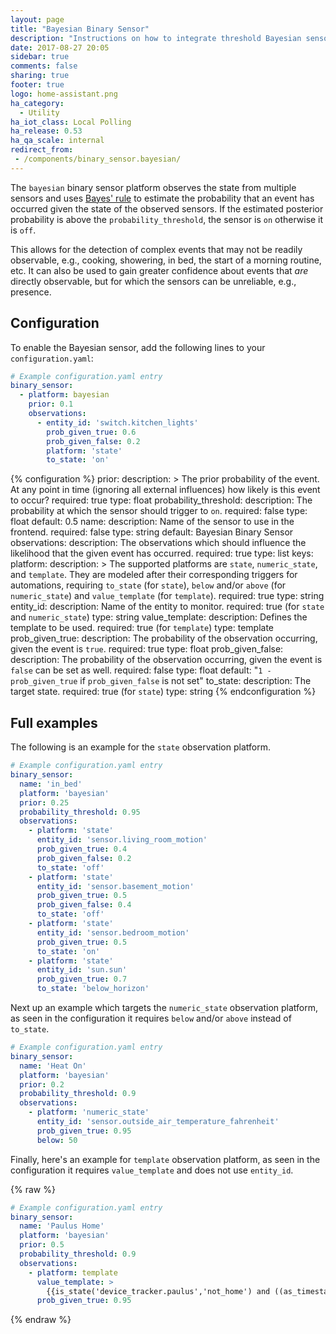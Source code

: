 ```yaml
---
layout: page
title: "Bayesian Binary Sensor"
description: "Instructions on how to integrate threshold Bayesian sensors into Home Assistant."
date: 2017-08-27 20:05
sidebar: true
comments: false
sharing: true
footer: true
logo: home-assistant.png
ha_category:
  - Utility
ha_iot_class: Local Polling
ha_release: 0.53
ha_qa_scale: internal
redirect_from:
 - /components/binary_sensor.bayesian/
---
```


The `bayesian` binary sensor platform observes the state from multiple sensors and uses [Bayes' rule](https://en.wikipedia.org/wiki/Bayes%27_theorem) to estimate the probability that an event has occurred given the state of the observed sensors. If the estimated posterior probability is above the `probability_threshold`, the sensor is `on` otherwise it is `off`.

This allows for the detection of complex events that may not be readily observable, e.g., cooking, showering, in bed, the start of a morning routine, etc. It can also be used to gain greater confidence about events that _are_ directly observable, but for which the sensors can be unreliable, e.g., presence.

## Configuration

To enable the Bayesian sensor, add the following lines to your `configuration.yaml`:

```yaml
# Example configuration.yaml entry
binary_sensor:
  - platform: bayesian
    prior: 0.1
    observations:
      - entity_id: 'switch.kitchen_lights'
        prob_given_true: 0.6
        prob_given_false: 0.2
        platform: 'state'
        to_state: 'on'
```

{% configuration %}
prior:
  description: >
    The prior probability of the event. At any point in time
    (ignoring all external influences) how likely is this event to occur?
  required: true
  type: float
probability_threshold:
  description: The probability at which the sensor should trigger to `on`.
  required: false
  type: float
  default: 0.5
name:
  description: Name of the sensor to use in the frontend.
  required: false
  type: string
  default: Bayesian Binary Sensor
observations:
  description: The observations which should influence the likelihood that the given event has occurred.
  required: true
  type: list
  keys:
    platform:
      description: >
        The supported platforms are `state`, `numeric_state`, and `template`.
        They are modeled after their corresponding triggers for automations,
        requiring `to_state` (for `state`), `below` and/or `above` (for `numeric_state`) and `value_template` (for `template`).
      required: true
      type: string
    entity_id:
      description: Name of the entity to monitor.
      required: true (for `state` and `numeric_state`)
      type: string
    value_template:
      description: Defines the template to be used.
      required: true (for `template`)
      type: template
    prob_given_true:
      description: The probability of the observation occurring, given the event is `true`.
      required: true
      type: float
    prob_given_false:
      description: The probability of the observation occurring, given the event is `false` can be set as well.
      required: false
      type: float
      default: "`1 - prob_given_true` if `prob_given_false` is not set"
    to_state:
      description: The target state.
      required: true (for `state`)
      type: string
{% endconfiguration %}

## Full examples

The following is an example for the `state` observation platform.

```yaml
# Example configuration.yaml entry
binary_sensor:
  name: 'in_bed'
  platform: 'bayesian'
  prior: 0.25
  probability_threshold: 0.95
  observations:
    - platform: 'state'
      entity_id: 'sensor.living_room_motion'
      prob_given_true: 0.4
      prob_given_false: 0.2
      to_state: 'off'
    - platform: 'state'
      entity_id: 'sensor.basement_motion'
      prob_given_true: 0.5
      prob_given_false: 0.4
      to_state: 'off'
    - platform: 'state'
      entity_id: 'sensor.bedroom_motion'
      prob_given_true: 0.5
      to_state: 'on'
    - platform: 'state'
      entity_id: 'sun.sun'
      prob_given_true: 0.7
      to_state: 'below_horizon'
```

Next up an example which targets the `numeric_state` observation platform,
as seen in the configuration it requires `below` and/or `above` instead of `to_state`.

```yaml
# Example configuration.yaml entry
binary_sensor:
  name: 'Heat On'
  platform: 'bayesian'
  prior: 0.2
  probability_threshold: 0.9
  observations:
    - platform: 'numeric_state'
      entity_id: 'sensor.outside_air_temperature_fahrenheit'
      prob_given_true: 0.95
      below: 50
```

Finally, here's an example for `template` observation platform,
as seen in the configuration it requires `value_template` and does not use `entity_id`.

{% raw %}
```yaml
# Example configuration.yaml entry
binary_sensor:
  name: 'Paulus Home'
  platform: 'bayesian'
  prior: 0.5
  probability_threshold: 0.9
  observations:
    - platform: template
      value_template: >
        {{is_state('device_tracker.paulus','not_home') and ((as_timestamp(now()) - as_timestamp(states.device_tracker.paulus.last_changed)) > 300)}}
      prob_given_true: 0.95
```
{% endraw %}
